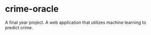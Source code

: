 # crime-oracle
A final year project. A web application that utilizes machine learning to predict crime.
